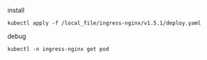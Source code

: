 install
```shell
kubectl apply -f /local_file/ingress-nginx/v1.5.1/deploy.yaml
```

debug
```shell
kubectl -n ingress-nginx get pod
```